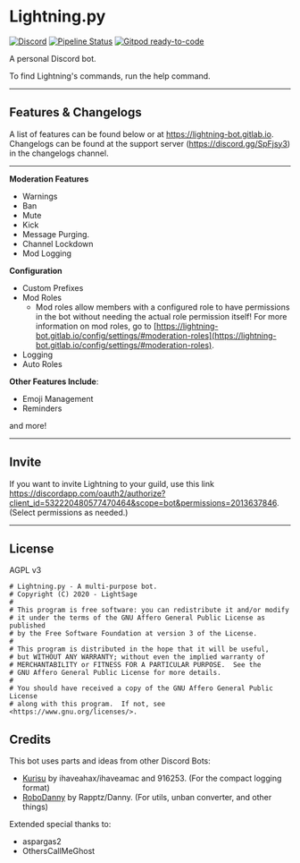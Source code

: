 # Lightning.py
[![Discord](https://img.shields.io/discord/527887739178188830.svg)](https://discord.gg/SpFjsy3)
[![Pipeline Status](https://img.shields.io/gitlab/pipeline/lightning-bot/Lightning/v3?label=Pipeline&logo=GitLab)](https://gitlab.com/lightning-bot/Lightning/pipelines/latest)
[![Gitpod ready-to-code](https://img.shields.io/badge/Gitpod-ready--to--code-blue?logo=gitpod)](https://gitpod.io/#https://gitlab.com/lightning-bot/Lightning)

A personal Discord bot.

To find Lightning's commands, run the help command.

---

## Features & Changelogs

A list of features can be found below or at https://lightning-bot.gitlab.io. Changelogs can be found at the support server (https://discord.gg/SpFjsy3) in the changelogs channel.

---
**Moderation Features**

- Warnings
- Ban
- Mute
- Kick
- Message Purging.
- Channel Lockdown
- Mod Logging

**Configuration**

- Custom Prefixes
- Mod Roles
  - Mod roles allow members with a configured role to have permissions in the bot without needing the actual role permission itself! For more information on mod roles, go to [https://lightning-bot.gitlab.io/config/settings/#moderation-roles](https://lightning-bot.gitlab.io/config/settings/#moderation-roles).
- Logging
- Auto Roles

**Other Features Include**:

- Emoji Management
- Reminders

and more!

---
## Invite

If you want to invite Lightning to your guild, use this link https://discordapp.com/oauth2/authorize?client_id=532220480577470464&scope=bot&permissions=2013637846. (Select permissions as needed.)

---
## License
AGPL v3
```
# Lightning.py - A multi-purpose bot.
# Copyright (C) 2020 - LightSage
#
# This program is free software: you can redistribute it and/or modify
# it under the terms of the GNU Affero General Public License as published
# by the Free Software Foundation at version 3 of the License.
#
# This program is distributed in the hope that it will be useful,
# but WITHOUT ANY WARRANTY; without even the implied warranty of
# MERCHANTABILITY or FITNESS FOR A PARTICULAR PURPOSE.  See the
# GNU Affero General Public License for more details.
#
# You should have received a copy of the GNU Affero General Public License
# along with this program.  If not, see <https://www.gnu.org/licenses/>.
```
## Credits 

This bot uses parts and ideas from other Discord Bots:

- [Kurisu](https://github.com/nh-server/Kurisu) by ihaveahax/ihaveamac and 916253. (For the compact logging format)
- [RoboDanny](https://github.com/Rapptz/RoboDanny) by Rapptz/Danny. (For utils, unban converter, and other things)


Extended special thanks to:

- aspargas2
- OthersCallMeGhost
